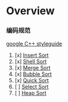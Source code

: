  # Overview



 ### 编码规范

   [google C++ styleguide](https://zh-google-styleguide.readthedocs.io/en/latest/google-cpp-styleguide/headers) 
   

 1. [x] [Insert Sort](insert_sort.c)
 2. [x] [Shell Sort](shell_sort.c)
 3. [x] [Merge Sort](merge_sort.c)
 4. [x] [Bubble Sort](bubble_sort.c)
 5. [x] [Quick Sort](quick_sort.c)
 6. [ ] [Select Sort](select_sort.c)
 7. [ ] [Heap Sort](heap_sort.c)


